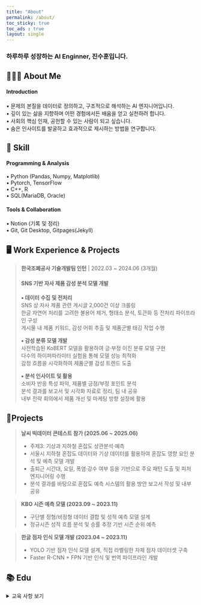 ```yaml
---
title: "About"
permalink: /about/
toc_sticky: true
toc_ads : true
layout: single
---
```


### 하루하루 성장하는 AI Enginner, 진수훈입니다.

## 👨🏻‍🔧 About Me

#### **Introduction**

▪ 문제의 본질을 데이터로 정의하고, 구조적으로 해석하는 AI 엔지니어입니다.  
▪ 깊이 있는 삶을 지향하며 어떤 경험에서든 배움을 얻고 실천하려 합니다.   
▪ 사회의 핵심 인재, 공헌할 수 있는 사람이 되고 싶습니다.  
▪ 숨은 인사이트를 발굴하고 효과적으로 제시하는 방법을 연구합니다.    

## 🧩 Skill

#### Programming & Analysis
 
▪ Python (Pandas, Numpy, Matplotlib)   
▪ Pytorch, TensorFlow  
▪ C++, R    
▪ SQL(MariaDB, Oracle)

#### Tools & Collaboration
 
▪ Notion (기록 및 정리)  
▪ Git, Git Desktop, Gitpages(Jekyll)  

## 🖥 Work Experience & Projects
  
> **한국조폐공사 기술개발팀 인턴** | 2022.03 ~ 2024.06 (3개월)
> #### SNS 기반 자사 제품 감성 분석 모델 개발    
> **▪ 데이터 수집 및 전처리**  
> SNS 상 자사 제품 관련 게시글 2,000건 이상 크롤링  
> 한글 자연어 처리를 고려한 불용어 제거, 형태소 분석, 토큰화 등 전처리 파이프라인 구성  
> 게시물 내 제품 키워드, 감성 어휘 추출 및 제품군별 태깅 작업 수행  
>   
>**▪ 감성 분류 모델 개발**  
> 사전학습된 KoBERT 모델을 활용하여 긍·부정 이진 분류 모델 구현   
> 다수의 하이퍼파라미터 실험을 통해 모델 성능 최적화   
> 감정 흐름을 시각화하여 제품군별 감성 트렌드 도출  
>   
> **▪ 분석 인사이트 및 활용**  
> 소비자 반응 특성 파악, 제품별 긍정/부정 포인트 분석  
> 분석 결과를 보고서 및 시각화 자료로 정리, 팀 내 공유  
> 내부 전략 회의에서 제품 개선 및 마케팅 방향 설정에 활용  

## 🔗Projects
  
> **날씨 빅데이터 콘테스트 참가 (2025.06 ~ 2025.06)**  
> - 주제3: 기상과 지하철 혼잡도 상관분석·예측  
> - 서울시 지하철 혼잡도 데이터와 기상 데이터를 활용하여 혼잡도 영향 요인 분석 및 예측 모델 개발  
> - 출퇴근 시간대, 요일, 폭염·강수 여부 등을 기반으로 주요 패턴 도출 및 피처 엔지니어링 수행  
> - 분석 결과를 바탕으로 혼잡도 예측 시스템의 활용 방안 보고서 작성 및 내부 공유  
    
> **KBO 시즌 예측 모델 (2023.09 ~ 2023.11)**  
> - 구단별 정형/비정형 데이터 결합 및 성적 예측 모델 설계  
> - 정규시즌 성적 흐름 분석 및 승률 추정 기반 시즌 순위 예측  
    
> **한글 점자 인식 모델 개발 (2023.04 ~ 2023.11)**
> - YOLO 기반 점자 인식 모델 설계, 직접 라벨링한 자체 점자 데이터셋 구축  
> - Faster R-CNN + FPN 기반 인식 및 번역 파이프라인 개발  
       
## 📚 Edu
  
<details>
<summary> 교육 사항 보기</summary>
<div markdown="1">

> **Upstage AI Lab 3기** 2024.04 ~ 2024.11 (8개월)  
> ##### 프로그래밍 언어, 데이터 분석 및 AI 기법 강의 그리고 기업 자체 경진 대회    
> ▪ Python, 크롤링 기법, ML & DL(CV, NLP, LLM)에 대한 지식 및 기술 공부    
> ▪ Kaggle 참여 - [Enfit Kaggle](https://www.kaggle.com/competitions/predict-energy-behavior-of-prosumers/overview)    
> ▪ 기업 자체 경진 대회 참여 - [Upstage AI Stages](https://stages.ai/)  
>   
> **일상 대화 요약 모델 개발 (2024.09)**  
> - SOLAR, LLaMA 등 디코더-only LLM 구조 기반 실험 및 성능 비교  
> - 발화자 보존, 중복 제거 등 전처리 전략 설계 및 LoRA 기반 파인튜닝 수행  
> - ROUGE 점수 기준 최대 6pt 성능 향상 달성 및 경량화 전략 적용  
>  
> **문서 타입 분류 모델 (2024.08)**    
> - OCR 및 이미지 증강 기반 문서 분류 모델 개발 (정확도 90%)  
> - 커스텀 데이터셋 설계, Albumentations 활용 데이터 증강  
>  
> **서울시 아파트 실거래가 예측 (2024.07)**  
> - CatBoost 기반 회귀 모델 구현 및 RMSE 42% 개선 (기존 베이스라인 대비)  
> - Lag Feature, 역세권 랭크 피처 등 도메인 기반 피처 엔지니어링 설계  
> - 강남, 용산 등 이상값 지역 분리를 고려한 행정구 기반 모델링 전략 적용  
>  
> **수면 인과 구조 분석 (2024.05)**  
> - 스트레스, 운동, 수면 간 관계를 데이터로 구조화해 가설 기반 분석  
> - 상관 분석, 시간대 기반 피처 설계, Streamlit 대시보드 구현  
> - 스트레스 관리 능력이 수면 질에 가장 큰 영향을 미친다는 핵심 인사이트 도출     
</div>
</details>